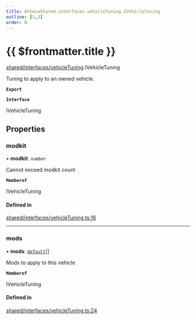 ```yaml
---
title: AthenaShared.interfaces.vehicleTuning.IVehicleTuning
outline: [1,3]
order: 0
---
```


# {{ $frontmatter.title }}


[shared/interfaces/vehicleTuning](../modules/shared_interfaces_vehicleTuning.md).IVehicleTuning

Tuning to apply to an owned vehicle.

**`Export`**

**`Interface`**

IVehicleTuning

## Properties

### modkit

• **modkit**: `number`

Cannot exceed modkit count

**`Memberof`**

IVehicleTuning

#### Defined in

[shared/interfaces/vehicleTuning.ts:16](https://github.com/Stuyk/altv-athena/blob/2ba937d/src/core/shared/interfaces/vehicleTuning.ts#L16)

___

### mods

• **mods**: [`default`](shared_interfaces_vehicleMod_default.md)[]

Mods to apply to this vehicle

**`Memberof`**

IVehicleTuning

#### Defined in

[shared/interfaces/vehicleTuning.ts:24](https://github.com/Stuyk/altv-athena/blob/2ba937d/src/core/shared/interfaces/vehicleTuning.ts#L24)
